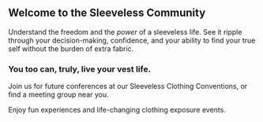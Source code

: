 ## Welcome to the Sleeveless Community

Understand the freedom and the _power_ of a sleeveless life. See it ripple through your decision-making, confidence, and your ability to find your true self without the burden of extra fabric.

### You too can, truly, live your vest life.

Join us for future conferences at our Sleeveless Clothing Conventions, or find a meeting group near you.

Enjoy fun experiences and life-changing clothing exposure events.
